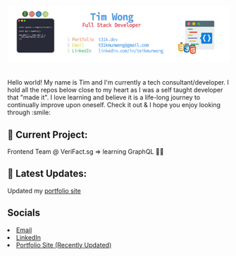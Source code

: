 <img align="center" src="https://raw.githubusercontent.com/T31K/T31K/master/BG%20linkedin%20NEW.jpg"/>   

#
<p> Hello world! My name is Tim and I'm currently a tech consultant/developer. I hold all the repos below close to my heart as I was a self taught developer that "made it". I love learning and believe it is a life-long journey to continually improve upon oneself. Check it out & I hope you enjoy looking through :smile:


## 🔭 Current Project: 
Frontend Team @ VeriFact.sg => learning GraphQL :man_facepalming:


## :star2: Latest Updates:
Updated my <a href="https://t31k.dev">portfolio site</a>


## Socials
<li><a href="mailto:t31kmunwong@gmail.com">Email</a></li>
<li><a href="https://linkedin.com/in/teikmunwong">LinkedIn</a></li>
<li><a href="https://t31k.dev">Portfolio Site (Recently  Updated)</a></li>
